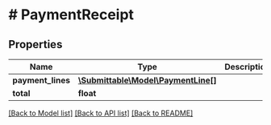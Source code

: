 # # PaymentReceipt

## Properties

Name | Type | Description | Notes
------------ | ------------- | ------------- | -------------
**payment_lines** | [**\Submittable\Model\PaymentLine[]**](PaymentLine.md) |  | [optional]
**total** | **float** |  | [optional]

[[Back to Model list]](../../README.md#models) [[Back to API list]](../../README.md#endpoints) [[Back to README]](../../README.md)

